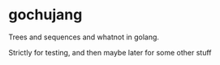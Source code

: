 # gochujang
Trees and sequences and whatnot in golang.

Strictly for testing, and then maybe later for some other stuff
